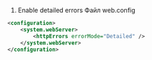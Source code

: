 1. Enable detailed errors
Файл web.config
```xml
<configuration>
	<system.webServer>
		<httpErrors errorMode="Detailed" />
	</system.webServer>
</configuration>
```
